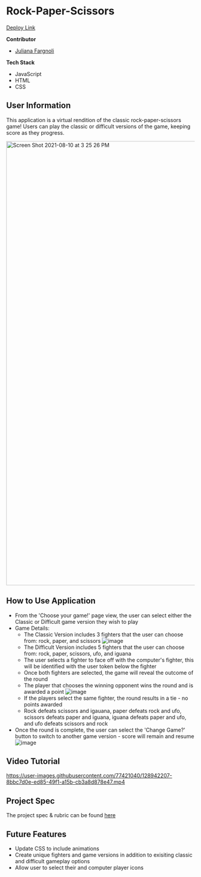 # Rock-Paper-Scissors
[Deploy Link](https://jfargnoli01.github.io/rock-paper-scissors/)

__Contributor__
- [Juliana Fargnoli](https://github.com/jfargnoli01)

__Tech Stack__
- JavaScript
- HTML
- CSS

## User Information
This application is a virtual rendition of the classic rock-paper-scissors game! Users can play the classic or difficult versions of the game, keeping score as they progress.

<img width="1187" alt="Screen Shot 2021-08-10 at 3 25 26 PM" src="https://user-images.githubusercontent.com/77421040/128942714-912d5ca6-f7c5-46c4-8853-477308073642.png">

## How to Use Application
- From the 'Choose your game!' page view, the user can select either the Classic or Difficult game version they wish to play
- Game Details:
  - The Classic Version includes 3 fighters that the user can choose from: rock, paper, and scissors
    ![image](https://user-images.githubusercontent.com/77421040/128942873-eda57929-534e-4fd7-857c-a21a26d227bf.png)
  - The Difficult Version includes 5 fighters that the user can choose from: rock, paper, scissors, ufo, and iguana
  - The user selects a fighter to face off with the computer's fighter, this will be identified with the user token below the fighter
  - Once both fighters are selected, the game will reveal the outcome of the round
  - The player that chooses the winning opponent wins the round and is awarded a point
    ![image](https://user-images.githubusercontent.com/77421040/128943015-203f6dd2-de91-4054-9f23-4510d686fe15.png)
  - If the players select the same fighter, the round results in a tie - no points awarded
  - Rock defeats scissors and igauana, paper defeats rock and ufo, scissors defeats paper and iguana, iguana defeats paper and ufo, and ufo defeats scissors and rock
- Once the round is complete, the user can select the 'Change Game?' button to switch to another game version - score will remain and resume
  ![image](https://user-images.githubusercontent.com/77421040/128943183-8a5845b2-c4f7-479c-a410-a0f3f0062873.png)

## Video Tutorial
https://user-images.githubusercontent.com/77421040/128942207-8bbc7d0e-ed85-49f1-a15b-cb3a8d878e47.mp4

## Project Spec
The project spec & rubric can be found [here](https://frontend.turing.edu/projects/module-1/rock-paper-scissors-solo.html)

## Future Features
- Update CSS to include animations
- Create unique fighters and game versions in addition to exisiting classic and difficult gameplay options
- Allow user to select their and computer player icons
